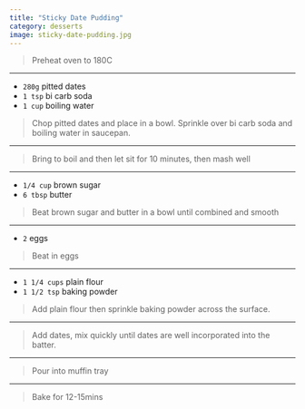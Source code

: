 ```yaml
---
title: "Sticky Date Pudding"
category: desserts
image: sticky-date-pudding.jpg
---
```



> Preheat oven to 180C

---

* `280g` pitted dates
* `1 tsp` bi carb soda
* `1 cup` boiling water

> Chop pitted dates and place in a bowl. Sprinkle over  bi carb soda and boiling water in saucepan.

---

> Bring to boil and then let sit for 10 minutes, then mash well

---

* `1/4 cup` brown sugar
* `6 tbsp` butter 

> Beat brown sugar and butter  in a bowl until combined and smooth

---

* `2` eggs

> Beat in eggs

---

* `1 1/4 cups` plain flour
* `1 1/2 tsp` baking powder

> Add plain flour  then sprinkle baking powder across the surface.

---

> Add dates, mix quickly until dates are well incorporated into the batter.

---

> Pour into muffin tray

---

> Bake for 12-15mins

